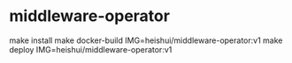 # middleware-operator

make install
make docker-build IMG=heishui/middleware-operator:v1
make deploy IMG=heishui/middleware-operator:v1
